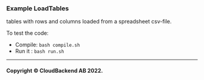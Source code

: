 ### Example LoadTables

tables with rows and columns loaded from a spreadsheet csv-file.

To test the code:

- Compile: `bash compile.sh`
- Run it : `bash run.sh`

----
#### Copyright © CloudBackend AB 2022.
